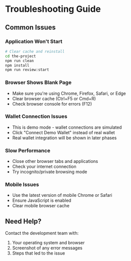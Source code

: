 # Troubleshooting Guide

## Common Issues

### Application Won't Start
```bash
# Clear cache and reinstall
cd the-project
npm run clean
npm install
npm run review:start
```

### Browser Shows Blank Page
- Make sure you're using Chrome, Firefox, Safari, or Edge
- Clear browser cache (Ctrl+F5 or Cmd+R)
- Check browser console for errors (F12)

### Wallet Connection Issues
- This is demo mode - wallet connections are simulated
- Click "Connect Demo Wallet" instead of real wallet
- Real wallet integration will be shown in later phases

### Slow Performance
- Close other browser tabs and applications
- Check your internet connection
- Try incognito/private browsing mode

### Mobile Issues
- Use the latest version of mobile Chrome or Safari
- Ensure JavaScript is enabled
- Clear mobile browser cache

## Need Help?
Contact the development team with:
1. Your operating system and browser
2. Screenshot of any error messages
3. Steps that led to the issue
